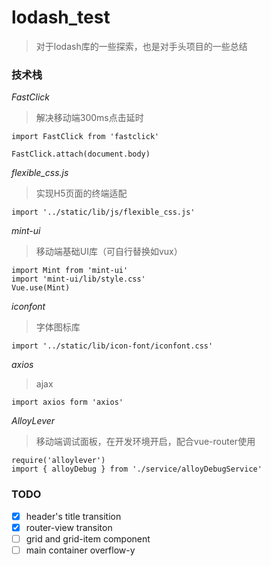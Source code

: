 # lodash_test

> 对于lodash库的一些探索，也是对手头项目的一些总结

### 技术栈
*FastClick*
> 解决移动端300ms点击延时

```
import FastClick from 'fastclick'

FastClick.attach(document.body)
```
*flexible_css.js*
>实现H5页面的终端适配

```
import '../static/lib/js/flexible_css.js'
```

*mint-ui*
>移动端基础UI库（可自行替换如vux）

```
import Mint from 'mint-ui'
import 'mint-ui/lib/style.css'
Vue.use(Mint)
```

*iconfont*
>字体图标库

```
import '../static/lib/icon-font/iconfont.css'
```

*axios*
>ajax
```
import axios form 'axios'
```

*AlloyLever*
>移动端调试面板，在开发环境开启，配合vue-router使用
```
require('alloylever')
import { alloyDebug } from './service/alloyDebugService'
```

### TODO

- [X] header's title transition
- [X] router-view transiton
- [ ] grid and grid-item component
- [ ] main container overflow-y
